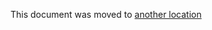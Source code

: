 This document was moved to [another location](../user/group/index.md#user-contribution-analysis-ees-eep)
